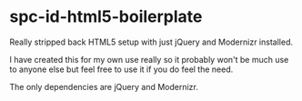 spc-id-html5-boilerplate
========================

Really stripped back HTML5 setup with just jQuery and Modernizr installed.

I have created this for my own use really so it probably won't be much use to anyone else but feel free to use it if you do feel the need.

The only dependencies are jQuery and Modernizr.
